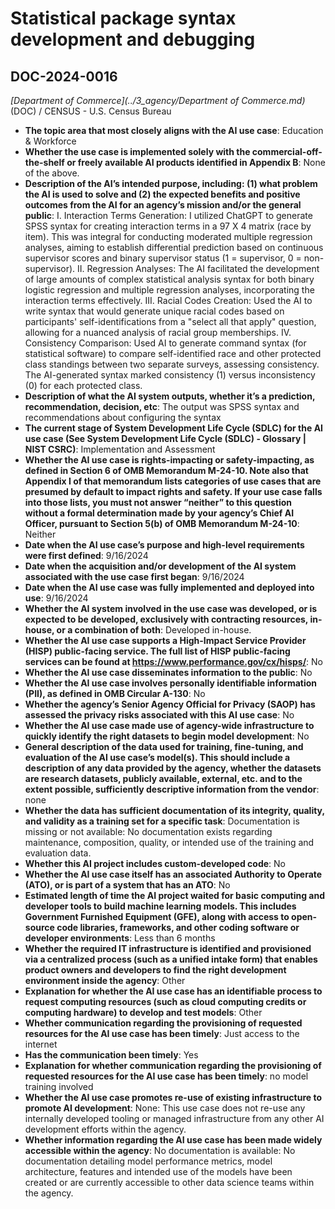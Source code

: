 # Statistical package syntax development and debugging
## DOC-2024-0016
_[Department of Commerce](../3_agency/Department of Commerce.md)_ (DOC) / CENSUS - U.S. Census Bureau


+ **The topic area that most closely aligns with the AI use case**: Education & Workforce
+ **Whether the use case is implemented solely with the commercial-off-the-shelf or freely available AI products identified in Appendix B**: None of the above.
+ **Description of the AI’s intended purpose, including: (1) what problem the AI is used to solve and (2) the expected benefits and positive outcomes from the AI for an agency’s mission and/or the general public**: I. Interaction Terms Generation: I utilized ChatGPT to generate SPSS syntax for creating interaction terms in a 97 X 4 matrix (race by item). This was integral for conducting moderated multiple regression analyses, aiming to establish differential prediction based on continuous supervisor scores and binary supervisor status (1 = supervisor, 0 = non-supervisor).
II. Regression Analyses: The AI facilitated the development of large amounts of complex statistical analysis syntax for both binary logistic regression and multiple regression analyses, incorporating the interaction terms effectively.
III. Racial Codes Creation: Used the AI to write syntax that would generate unique racial codes based on participants' self-identifications from a "select all that apply" question, allowing for a nuanced analysis of racial group memberships.
IV. Consistency Comparison: Used AI to generate command syntax (for statistical software) to compare self-identified race and other protected class standings between two separate surveys, assessing consistency. The AI-generated syntax marked consistency (1) versus inconsistency (0) for each protected class.
+ **Description of what the AI system outputs, whether it’s a prediction, recommendation, decision, etc**: The output was SPSS syntax and recommendations about configuring the syntax
+ **The current stage of System Development Life Cycle (SDLC) for the AI use case (See System Development Life Cycle (SDLC) - Glossary | NIST CSRC)**: Implementation and Assessment
+ **Whether the AI use case is rights-impacting or safety-impacting, as defined in Section 6 of OMB Memorandum M-24-10. Note also that Appendix I of that memorandum lists categories of use cases that are presumed by default to impact rights and safety. If your use case falls into those lists, you must not answer “neither” to this question without a formal determination made by your agency’s Chief AI Officer, pursuant to Section 5(b) of OMB Memorandum M-24-10**: Neither
+ **Date when the AI use case’s purpose and high-level requirements were first defined**: 9/16/2024
+ **Date when the acquisition and/or development of the AI system associated with the use case first began**: 9/16/2024
+ **Date when the AI use case was fully implemented and deployed into use**: 9/16/2024
+ **Whether the AI system involved in the use case was developed, or is expected to be developed, exclusively with contracting resources, in-house, or a combination of both**: Developed in-house.
+ **Whether the AI use case supports a High-Impact Service Provider (HISP) public-facing service. The full list of HISP public-facing services can be found at https://www.performance.gov/cx/hisps/**: No
+ **Whether the AI use case disseminates information to the public**: No
+ **Whether the AI use case involves personally identifiable information (PII), as defined in OMB Circular A-130**: No
+ **Whether the agency’s Senior Agency Official for Privacy (SAOP) has assessed the privacy risks associated with this AI use case**: No
+ **Whether the AI use case made use of agency-wide infrastructure to quickly identify the right datasets to begin model development**: No
+ **General description of the data used for training, fine-tuning, and evaluation of the AI use case’s model(s). This should include a description of any data provided by the agency, whether the datasets are research datasets, publicly available, external, etc. and to the extent possible, sufficiently descriptive information from the vendor**: none
+ **Whether the data has sufficient documentation of its integrity, quality, and validity as a training set for a specific task**: Documentation is missing or not available: No documentation exists regarding maintenance, composition, quality, or intended use of the training and evaluation data.
+ **Whether this AI project includes custom-developed code**: No
+ **Whether the AI use case itself has an associated Authority to Operate (ATO), or is part of a system that has an ATO**: No
+ **Estimated length of time the AI project waited for basic computing and developer tools to build machine learning models. This includes Government Furnished Equipment (GFE), along with access to open-source code libraries, frameworks, and other coding software or developer environments**: Less than 6 months
+ **Whether the required IT infrastructure is identified and provisioned via a centralized process (such as a unified intake form) that enables product owners and developers to find the right development environment inside the agency**: Other
+ **Explanation for whether the AI use case has an identifiable process to request computing resources (such as cloud computing credits or computing hardware) to develop and test models**: Other
+ **Whether communication regarding the provisioning of requested resources for the AI use case has been timely**: Just access to the internet
+ **Has the communication been timely**: Yes
+ **Explanation for whether communication regarding the provisioning of requested resources for the AI use case has been timely**: no model training involved
+ **Whether the AI use case promotes re-use of existing infrastructure to promote AI development**: None: This use case does not re-use any internally developed tooling or managed infrastructure from any other AI development efforts within the agency.
+ **Whether information regarding the AI use case has been made widely accessible within the agency**: No documentation is available: No documentation detailing model performance metrics, model architecture, features and intended use of the models have been created or are currently accessible to other data science teams within the agency.